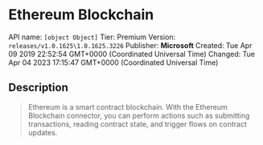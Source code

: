 # Ethereum Blockchain
API name: `[object Object]`
Tier: Premium
Version: `releases/v1.0.1625\1.0.1625.3226`
Publisher: **Microsoft**
Created: Tue Apr 09 2019 22:52:54 GMT+0000 (Coordinated Universal Time)
Changed: Tue Apr 04 2023 17:15:47 GMT+0000 (Coordinated Universal Time)

## Description
> Ethereum is a smart contract blockchain. With the Ethereum Blockchain connector, you can perform actions such as submitting transactions, reading contract state, and trigger flows on contract updates.
